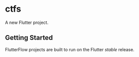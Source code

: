 # ctfs

A new Flutter project.

## Getting Started

FlutterFlow projects are built to run on the Flutter _stable_ release.
